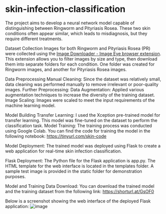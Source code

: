 # skin-infection-classification
The project aims to develop a neural network model capable of distinguishing between Ringworm and Pityriasis Rosea. These two skin conditions often appear similar, which leads to misdiagnosis, but they require different treatments. 

Dataset Collection
Images for both Ringworm and Pityriasis Rosea (PR) were collected using the [Image Downloader - Image Eye browser extension](https://tinyurl.com/image-down). This extension allows you to filter images by size and type, then download them into separate folders for each condition. One folder was created for Ringworm images, and another for Pityriasis Rosea images.

Data Preprocessing
Manual Cleaning: Since the dataset was relatively small, data cleaning was performed manually to remove irrelevant or poor-quality images.
Further Preprocessing:
Data Augmentation: Applied various augmentation techniques to increase the diversity of the training dataset.
Image Scaling: Images were scaled to meet the input requirements of the machine learning model.

Model Building
Transfer Learning: I used the Xception pre-trained model for transfer learning. This model was fine-tuned on the dataset to perform the classification task.
Model Training: The training process was conducted using Google Colab. You can find the code for training the model in the following notebook: https://tinyurl.com/skin-code

Model Deployment:
The trained model was deployed using Flask to create a web application for real-time skin infection classification.

Flask Deployment:
The Python file for the Flask application is app.py.
The HTML template for the web interface is located in the templates folder.
A sample test image is provided in the static folder for demonstration purposes.

Model and Training Data Download:
You can download the trained model and the training dataset from the following link: https://shorturl.at/GsOF0


Below is a screenshot showing the web interface of the deployed Flask application:
![image](https://github.com/user-attachments/assets/7e55af12-fea2-437e-ae79-5080ac8fbb5f)

